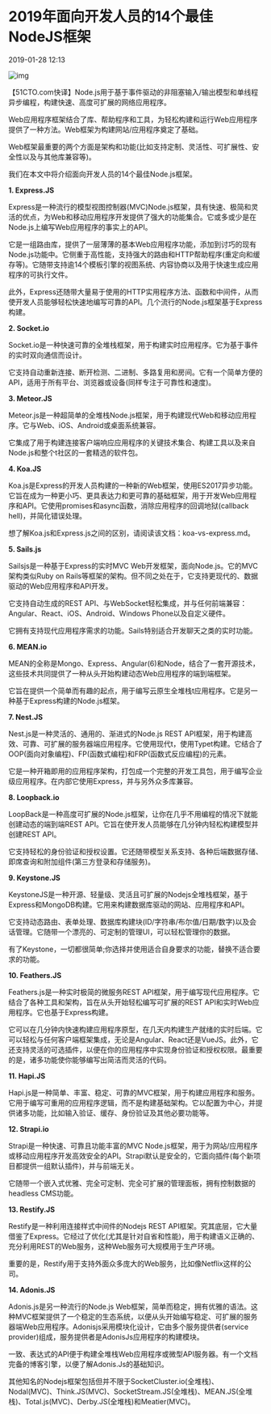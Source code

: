 # 2019年面向开发人员的14个最佳NodeJS框架 

2019-01-28 12:13

![img](http://5b0988e595225.cdn.sohucs.com/images/20190128/642e2e4fa35f4858a6002e30fdd3c1ba.jpeg)

【51CTO.com快译】Node.js用于基于事件驱动的非阻塞输入/输出模型和单线程异步编程，构建快速、高度可扩展的网络应用程序。

Web应用程序框架结合了库、帮助程序和工具，为轻松构建和运行Web应用程序提供了一种方法。Web框架为构建网站/应用程序奠定了基础。

Web框架最重要的两个方面是架构和功能(比如支持定制、灵活性、可扩展性、安全性以及与其他库兼容等)。

我们在本文中将介绍面向开发人员的14个最佳Node.js框架。

**1. Express.JS**

Express是一种流行的模型视图控制器(MVC)Node.js框架，具有快速、极简和灵活的优点，为Web和移动应用程序开发提供了强大的功能集合。它或多或少是在Node.js上编写Web应用程序的事实上的API。

它是一组路由库，提供了一层薄薄的基本Web应用程序功能，添加到讨巧的现有Node.js功能中。它侧重于高性能，支持强大的路由和HTTP帮助程序(重定向和缓存等)。它随带支持逾14个模板引擎的视图系统、内容协商以及用于快速生成应用程序的可执行文件。

此外，Express还随带大量易于使用的HTTP实用程序方法、函数和中间件，从而使开发人员能够轻松快速地编写可靠的API。几个流行的Node.js框架基于Express构建。

**2. Socket.io**

Socket.io是一种快速可靠的全堆栈框架，用于构建实时应用程序。它为基于事件的实时双向通信而设计。

它支持自动重新连接、断开检测、二进制、多路复用和房间。它有一个简单方便的API，适用于所有平台、浏览器或设备(同样专注于可靠性和速度)。

**3. Meteor.JS**

Meteor.js是一种超简单的全堆栈Node.js框架，用于构建现代Web和移动应用程序。它与Web、iOS、Android或桌面系统兼容。

它集成了用于构建连接客户端响应应用程序的关键技术集合、构建工具以及来自Node.js和整个t社区的一套精选的软件包。

**4. Koa.JS**

Koa.js是Express的开发人员构建的一种新的Web框架，使用ES2017异步功能。它旨在成为一种更小巧、更具表达力和更可靠的基础框架，用于开发Web应用程序和API。它使用promises和async函数，消除应用程序的回调地狱(callback hell)，并简化错误处理。

想了解Koa.js和Express.js之间的区别，请阅读该文档：koa-vs-express.md。

**5. Sails.js**

Sailsjs是一种基于Express的实时MVC Web开发框架，面向Node.js。它的MVC架构类似Ruby on Rails等框架的架构。但不同之处在于，它支持更现代的、数据驱动的Web应用程序和API开发。

它支持自动生成的REST API、与WebSocket轻松集成，并与任何前端兼容：Angular、React、iOS、Android、Windows Phone以及自定义硬件。

它拥有支持现代应用程序需求的功能。Sails特别适合开发聊天之类的实时功能。

**6. MEAN.io**

MEAN的全称是Mongo、Express、Angular(6)和Node，结合了一套开源技术，这些技术共同提供了一种从头开始构建动态Web应用程序的端到端框架。

它旨在提供一个简单而有趣的起点，用于编写云原生全堆栈t应用程序。它是另一种基于Express构建的Node.js框架。

**7. Nest.JS**

Nest.js是一种灵活的、通用的、渐进式的Node.js REST API框架，用于构建高效、可靠、可扩展的服务器端应用程序。它使用现代t，使用Typet构建。它结合了OOP(面向对象编程)、FP(函数式编程)和FRP(函数式反应编程)的元素。

它是一种开箱即用的应用程序架构，打包成一个完整的开发工具包，用于编写企业级应用程序。在内部它使用Express，并与另外众多库兼容。

**8. Loopback.io**

LoopBack是一种高度可扩展的Node.js框架，让你在几乎不用编程的情况下就能创建动态的端到端REST API。它旨在使开发人员能够在几分钟内轻松构建模型并创建REST API。

它支持轻松的身份验证和授权设置。它还随带模型关系支持、各种后端数据存储、即席查询和附加组件(第三方登录和存储服务)。

**9. Keystone.JS**

KeystoneJS是一种开源、轻量级、灵活且可扩展的Nodejs全堆栈框架，基于Express和MongoDB构建。它用来构建数据库驱动的网站、应用程序和API。

它支持动态路由、表单处理、数据库构建块(ID/字符串/布尔值/日期/数字)以及会话管理。它随带一个漂亮的、可定制的管理UI，可以轻松管理你的数据。

有了Keystone，一切都很简单;你选择并使用适合自身要求的功能，替换不适合要求的功能。

**10. Feathers.JS**

Feathers.js是一种实时极简的微服务REST API框架，用于编写现代应用程序。它结合了各种工具和架构，旨在从头开始轻松编写可扩展的REST API和实时Web应用程序。它也基于Express构建。

它可以在几分钟内快速构建应用程序原型，在几天内构建生产就绪的实时后端。它可以轻松与任何客户端框架集成，无论是Angular、React还是VueJS。此外，它还支持灵活的可选插件，以便在你的应用程序中实现身份验证和授权权限。最重要的是，诸多功能使你能够编写出简洁而灵活的代码。

**11. Hapi.JS**

Hapi.js是一种简单、丰富、稳定、可靠的MVC框架，用于构建应用程序和服务。它用于编写可重用的应用程序逻辑，而不是构建基础架构。它以配置为中心，并提供诸多功能，比如输入验证、缓存、身份验证及其他必要功能等。

**12. Strapi.io**

Strapi是一种快速、可靠且功能丰富的MVC Node.js框架，用于为网站/应用程序或移动应用程序开发高效安全的API。Strapi默认是安全的，它面向插件(每个新项目都提供一组默认插件)，并与前端无关。

它随带一个嵌入式优雅、完全可定制、完全可扩展的管理面板，拥有控制数据的headless CMS功能。

**13. Restify.JS**

Restify是一种利用连接样式中间件的Nodejs REST API框架。究其底层，它大量借鉴了Express。它经过了优化(尤其是针对自省和性能)，用于构建语义正确的、充分利用REST的Web服务，这种Web服务可大规模用于生产环境。

重要的是，Restify用于支持外面众多庞大的Web服务，比如像Netflix这样的公司。

**14. Adonis.JS**

Adonis.js是另一种流行的Node.js Web框架，简单而稳定，拥有优雅的语法。这种MVC框架提供了一个稳定的生态系统，以便从头开始编写稳定、可扩展的服务器端Web应用程序。Adonisjs采用模块化设计，它由多个服务提供者(service provider)组成，服务提供者是AdonisJs应用程序的构建模块。

一致、表达式的API便于构建全堆栈Web应用程序或微型API服务器。有一个文档完备的博客引擎，以便了解Adonis.Js的基础知识。

其他知名的Nodejs框架包括但并不限于SocketCluster.io(全堆栈)、Nodal(MVC)、Think.JS(MVC)、SocketStream.JS(全堆栈)、MEAN.JS(全堆栈)、Total.js(MVC)、Derby.JS(全堆栈)和Meatier(MVC)。